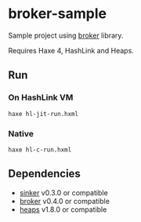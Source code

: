 # broker-sample

Sample project using [broker](https://github.com/fal-works/broker) library.

Requires Haxe 4, HashLink and Heaps.


## Run

### On HashLink VM

```
haxe hl-jit-run.hxml
```

### Native

```
haxe hl-c-run.hxml
```


## Dependencies

- [sinker](https://github.com/fal-works/sinker) v0.3.0 or compatible
- [broker](https://github.com/fal-works/broker) v0.4.0 or compatible
- [heaps](http://heaps.io/) v1.8.0 or compatible
